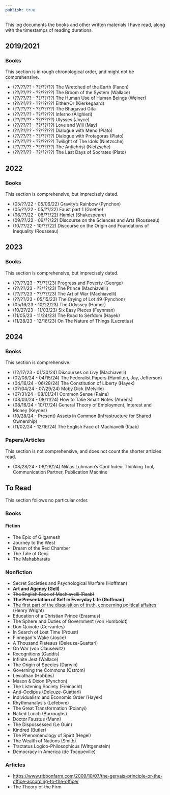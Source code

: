 ```yaml
---
publish: true
---
```


This log documents the books and other written materials I have read, along with the timestamps of reading durations.

## 2019/2021

### Books

This section is in rough chronological order, and might not be comprehensive.

- (??/??/?? - ??/??/??) The Wretched of the Earth (Fanon)
- (??/??/?? - ??/??/??) The Broom of the System (Wallace)
- (??/??/?? - ??/??/??) The Human Use of Human Beings (Weiner)
- (??/??/?? - ??/??/??) Either/Or (Kierkegaard)
- (??/??/?? - ??/??/??) The Bhagavad Gita
- (??/??/?? - ??/??/??) Inferno (Alighieri)
- (??/??/?? - ??/??/??) Ulysses (Joyce)
- (??/??/?? - ??/??/??) Love and Will (May)
- (??/??/?? - ??/??/??) Dialogue with Meno (Plato)
- (??/??/?? - ??/??/??) Dialogue with Protagoras (Plato)
- (??/??/?? - ??/??/??) Twilight of The Idols (Nietzsche)
- (??/??/?? - ??/??/??) The Antichrist (Nietzsche)
- (??/??/?? - ??/??/??) The Last Days of Socrates (Plato)

## 2022

### Books

This section is comprehensive, but imprecisely dated.

- (05/??/22 - 05/06/22) Gravity’s Rainbow (Pynchon)
- (05/??/22 - 05/??/22) Faust part 1 (Goethe)
- (06/??/22 - 06/??/22) Hamlet (Shakespeare)
- (09/??/22 - 09/??/22) Discourse on the Sciences and Arts (Rousseau)
- (10/??/22 - 10/??/22) Discourse on the Origin and Foundations of Inequality (Rousseau)

## 2023

### Books

This section is comprehensive, but imprecisely dated.

- (??/??/23 - ??/??/23) Progress and Poverty (George)
- (??/??/23 - ??/??/23) The Prince (Machiavelli)
- (??/??/23 - ??/??/23) The Art of War (Machiavelli)
- (??/??/23 - 05/15/23) The Crying of Lot 49 (Pynchon)
- (05/16/23 - 10/22/23) The Odyssey (Homer)
- (10/27/23 - 11/03/23) Six Easy Pieces (Feynman)
- (11/05/23 - 11/24/23) The Road to Serfdom (Hayek)
- (11/28/23 - 12/16/23) On The Nature of Things (Lucretius)

## 2024

### Books

This section is comprehensive.

- (12/17/23 - 01/30/24) Discourses on Livy (Machiavelli)
- (02/08/24 - 04/15/24) The Federalist Papers (Hamilton, Jay, Jefferson)
- (04/16/24 - 06/28/24) The Constitution of Liberty (Hayek)
- (07/04/24 - 07/29/24) Moby Dick (Melville)
- (07/31/24 - 08/01/24) Common Sense (Paine)
- (08/03/24 - 08/11/24) How to Take Smart Notes (Ahrens)
- (08/16/24 - 10/17/24) General Theory of Employment, Interest and Money (Keynes)
- (10/28/24 - Present) Assets in Common (Infrastructure for Shared Ownership)
- (11/02/24 - 12/16/24) The English Face of Machiavelli (Raab)



### Papers/Articles

This section is not comprehensive, and does not count the shorter articles read.

- (08/28/24 - 08/28/24) Niklas Luhmann’s Card Index: Thinking Tool, Communication Partner, Publication Machine

## To Read

This section follows no particular order.

### Books

#### Fiction

- The Epic of Gilgamesh
- Journey to the West
- Dream of the Red Chamber
- The Tale of Genji
- The Mahabharata

### Nonfiction

- Secret Societies and Psychological Warfare (Hoffman)
- **Art and Agency (Gell)**
- ~~The English Face of Machiavelli (Raab)~~
- **The Presentation of Self in Everyday Life (Goffman)**
- [The first part of the disquisition of truth, concerning political affaires](https://quod.lib.umich.edu/e/eebo2/A15753.0001.001?rgn=main;view=fulltext) (Henry Wright)
- Education of a Christian Prince (Erasmus)
- The Sphere and Duties of Government (von Humboldt)
- Don Quixote (Cervantes)
- In Search of Lost Time (Proust)
- Finnegan's Wake (Joyce)
- A Thousand Plateaus (Deleuze-Guattari)
- On War (von Clausewitz)
- Recognitions (Gaddis)
- Infinite Jest (Wallace)
- The Origin of Species (Darwin)
- Governing the Commons (Ostrom)
- Leviathan (Hobbes)
- Mason & Dixon (Pynchon)
- The Listening Society (Freinacht)
- Anti-Oedipus (Deleuze-Guattari)
- Individualism and Economic Order (Hayek)
- Rhythmanalysis (Lefebvre)
- The Great Transformation (Polanyi)
- Naked Lunch (Burroughs)
- Doctor Faustus (Mann)
- The Dispossessed (Le Guin)
- Kindred (Butler)
- The Phenomenology of Spirit (Hegel)
- The Wealth of Nations (Smith)
- Tractatus Logico-Philosophicus (Wittgenstein)
- Democracy in America (de Tocqueville)

### Articles

- https://www.ribbonfarm.com/2009/10/07/the-gervais-principle-or-the-office-according-to-the-office/
- The Theory of the Firm
